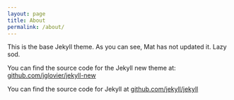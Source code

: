 ```yaml
---
layout: page
title: About
permalink: /about/
---
```


This is the base Jekyll theme. As you can see, Mat has not updated it. Lazy sod.

You can find the source code for the Jekyll new theme at: [github.com/jglovier/jekyll-new](https://github.com/jglovier/jekyll-new)

You can find the source code for Jekyll at [github.com/jekyll/jekyll](https://github.com/jekyll/jekyll)
